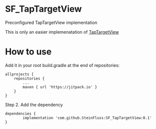 # SF_TapTargetView
Preconfigured TapTargetView implementation 

This is only an easier implemenatation of [TapTargetView](https://github.com/KeepSafe/TapTargetView)

# How to use
Add it in your root build.gradle at the end of repositories:

	allprojects {
		repositories {
			...
			maven { url 'https://jitpack.io' }
		}
	}


Step 2. Add the dependency

	dependencies {
	        implementation 'com.github.SteinFluss:SF_TapTargetView:0.1'
	}

